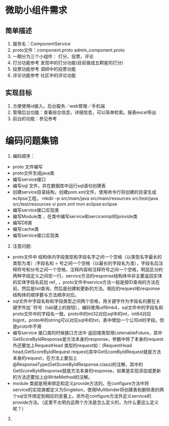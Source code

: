 # 微助小组件需求

## 简单描述

1. 服务名：ComponentService
2. proto文件：component.proto admin_component.proto
3. 一期分为三个小组件： 打分，投票，评论
4. 打分功能参考 发现中的打分功能(目前做成五颗星的打分)
5. 投票功能参考 调研中的投票功能
6. 评论功能参考 社区中的评论功能

## 实现目标
1. 方便使用id接入。后台服务／web管理／手机端
2. 管理后台功能：查看综合信息，详细信息，可以简单检索。报表excel导出
3. 前台的功能：参见参考


# 编码问题集锦 

1. 编码顺序：
  * proto 文件编写
  * proto文件生成java类
  * 编写service接口
  * 编写sql 文件，并在数据库中运行sql语句创建表
  * 创建service目录结构，创建pom.xml文件，使用命令行将创建的目录生成eclipse工程。 mkdir –p src/main/java src/main/resources src/test/java src/test/resources vi pom.xml  mvn eclipse:eclipse 
  * 编写service接口实现类
  * 编写Module类 ，在类中编写service和serciceimpl的provide类
  * 编写DB类
  * 编写cache类
  * 编写service接口实现类


2. 注意问题:
  * proto文件中 结构体内字段类型和字段名字之间一个空格（以类型名字最长的类型为准）;字段名和 = 号之间一个空格（以最长的字段名为准），字段名后注释符号和分号之间一个空格，注释内容和注释符号之间一个空格，明显区分的两种字段定义之间空一行，service方法的response结构体中非主要返回实体的实体字段名前加 ref_ ，proto文件中service方法一般是按ID查询的方法在前，然后是list查询，然后是创建和更新的方法。相应的request和response 结构体的顺序要与方法顺序对应。
  * sql文件中字段名称和字段类型之间两个空格，用关键字作为字段名的要在关键字外加``符号（tab键上的按钮），编码使用utf8mb4，sql文件中的字段名和proto文件中的字段名一致。proto中的int32对应sql中的int，int64对应bigint，proto中的string可以对应sql中的txt，表中增加一个公司id的字段。但是proto中不用
  * 编写service 接口类的时候接口方法中 返回值类型用ListenableFuture<GetScoreByIdResponse>，其中GetScoreByIdResponse是方法本身的response，参数中除了本身的request外还要加上RequestHead 类型的request如：(RequestHead head,GetScoreByIdRequest request)其中GetScoreByIdRequest就是方法本身的request，在方法上要加上@ResponseType(GetScoreByIdResponse.class)的注解，其中的GetScoreByIdResponse就是方法本身的response，如果是实现添加或更新的方法还要加上@WriteMethod的注解。
  * module 类就是用来绑定和定义provide方法的。在configure方法中将service的实现类都定义为Singleton，使用Multibinder<String>将创建表和删除表的两个sql文件绑定到相应的变量上。另外在configure方法外定义service的provide方法。（这里不太明白这两个方法是怎么定义的，为什么要这么定义呢？）
  
3.

